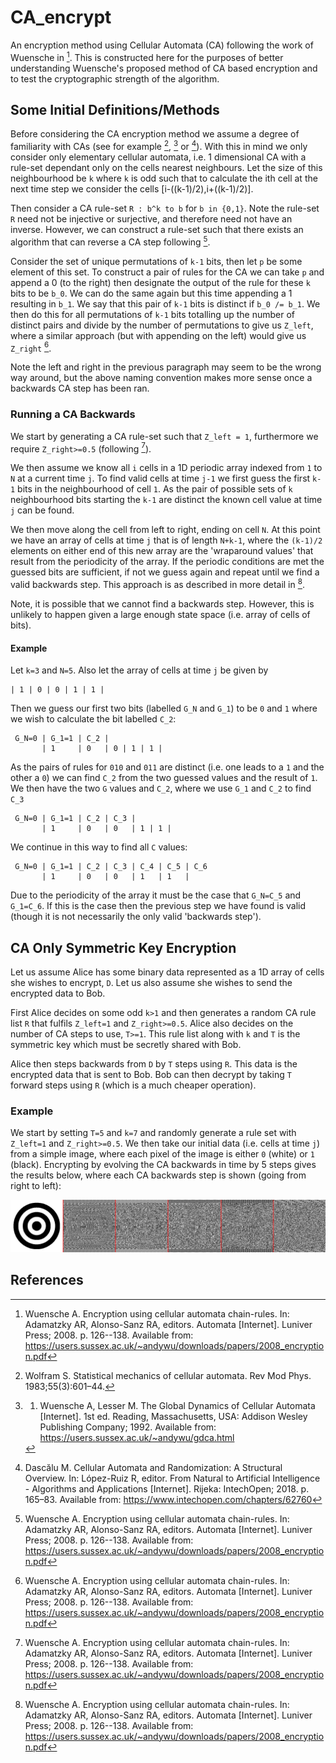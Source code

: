 # CA_encrypt

An encryption method using Cellular Automata (CA) following the work of Wuensche in [^1]. This is constructed here for the purposes of better understanding Wuensche's proposed method of CA based encryption and to test the cryptographic strength of the algorithm.



## Some Initial Definitions/Methods

Before considering the CA encryption method we assume a degree of familiarity with CAs (see for example [^2], [^3] or [^4]). With this in mind we only consider only elementary cellular automata, i.e. 1 dimensional CA with a rule-set dependant only on the cells nearest neighbours. Let the size of this neighbourhood be `k` where `k` is odd such that to calculate the ith cell at the next time step we consider the cells [i-((k-1)/2),i+((k-1)/2)].

Then consider a CA rule-set `R : b^k to b` for `b in {0,1}`. Note the rule-set `R` need not be injective or surjective, and therefore need not have an inverse. However, we can construct a rule-set such that there exists an algorithm that can reverse a CA step following [^1].

Consider the set of unique permutations of `k-1` bits, then let `p` be some element of this set. To construct a pair of rules for the CA we can take `p` and append a 0 (to the right) then designate the output of the rule for these `k` bits to be `b_0`. We can do the same again but this time appending a 1 resulting in `b_1`. We say that this pair of `k-1` bits is distinct if `b_0 /= b_1`. We then do this for all permutations of `k-1` bits totalling up the number of distinct pairs and divide by the number of permutations to give us `Z_left`, where a similar approach (but with appending on the left) would give us `Z_right` [^1].

Note the left and right in the previous paragraph may seem to be the wrong way around, but the above naming convention makes more sense once a backwards CA step has been ran.



### Running a CA Backwards

We start by generating a CA rule-set such that `Z_left = 1`, furthermore we require `Z_right>=0.5` (following [^1]).

We then assume we know all `i` cells in a 1D periodic array indexed from `1` to `N` at a current time `j`. To find valid cells at time `j-1` we first guess the first `k-1` bits in the neighbourhood of cell `1`. As the pair of possible sets of `k` neighbourhood bits starting the `k-1` are distinct the known cell value at time `j` can be found.

We then move along the cell from left to right, ending on cell `N`. At this point we have an array of cells at time `j` that is of length `N+k-1`, where the `(k-1)/2` elements on either end of this new array are the 'wraparound values' that result from the periodicity of the array. If the periodic conditions are met the guessed bits are sufficient, if not we guess again and repeat until we find a valid backwards step. This approach is as described in more detail in [^1].

Note, it is possible that we cannot find a backwards step. However, this is unlikely to happen given a large enough state space (i.e. array of cells of bits).



#### Example

Let `k=3` and `N=5`. Also let the array of cells at time `j` be given by
```
| 1 | 0 | 0 | 1 | 1 |
```
Then we guess our first two bits (labelled `G_N` and `G_1`) to be `0` and `1` where we wish to calculate the bit labelled `C_2`:
```
 G_N=0 | G_1=1 | C_2 |
       | 1     | 0   | 0 | 1 | 1 |
```
As the pairs of rules for `010` and `011` are distinct (i.e. one leads to a `1` and the other a `0`) we can find `C_2` from the two guessed values and the result of `1`. We then have the two `G` values and `C_2`, where we use `G_1` and `C_2` to find `C_3`
```
 G_N=0 | G_1=1 | C_2 | C_3 |
       | 1     | 0   | 0   | 1 | 1 |
```
We continue in this way to find all `C` values:
```
 G_N=0 | G_1=1 | C_2 | C_3 | C_4 | C_5 | C_6
       | 1     | 0   | 0   | 1   | 1   |
```
Due to the periodicity of the array it must be the case that `G_N=C_5` and `G_1=C_6`. If this is the case then the previous step we have found is valid (though it is not necessarily the only valid 'backwards step').



## CA Only Symmetric Key Encryption

Let us assume Alice has some binary data represented as a 1D array of cells she wishes to encrypt, `D`. Let us also assume she wishes to send the encrypted data to Bob.

First Alice decides on some odd `k>1` and then generates a random CA rule list `R` that fulfils `Z_left=1` and `Z_right>=0.5`. Alice also decides on the number of CA steps to use, `T>=1`. This rule list along with `k` and `T` is the symmetric key which must be secretly shared with Bob.

Alice then steps backwards from `D` by `T` steps using `R`. This data is the encrypted data that is sent to Bob. Bob can then decrypt by taking `T` forward steps using `R` (which is a much cheaper operation).



### Example

We start by setting `T=5` and `k=7` and randomly generate a rule set with `Z_left=1` and `Z_right>=0.5`. We then take our initial data (i.e. cells at time `j`) from a simple image, where each pixel of the image is either `0` (white) or `1` (black). Encrypting by evolving the CA backwards in time by 5 steps gives the results below, where each CA backwards step is shown (going from right to left):

![Steps backwards using a CA with `k=1`](images/multiple_enc_no_noise.png)





## References

[^1]:Wuensche A. Encryption using cellular automata chain-rules. In: Adamatzky AR, Alonso-Sanz RA, editors. Automata [Internet]. Luniver Press; 2008. p. 126--138. Available from: https://users.sussex.ac.uk/~andywu/downloads/papers/2008_encryption.pdf

[^2]:Wolfram S. Statistical mechanics of cellular automata. Rev Mod Phys. 1983;55(3):601–44. 

[^3]:1. Wuensche A, Lesser M. The Global Dynamics of Cellular Automata [Internet]. 1st ed. Reading, Massachusetts, USA: Addison Wesley Publishing Company; 1992. Available from: https://users.sussex.ac.uk/~andywu/gdca.html

[^4]:Dascălu M. Cellular Automata and Randomization: A Structural Overview. In: López-Ruiz R, editor. From Natural to Artificial Intelligence - Algorithms and Applications [Internet]. Rijeka: IntechOpen; 2018. p. 165–83. Available from: https://www.intechopen.com/chapters/62760



